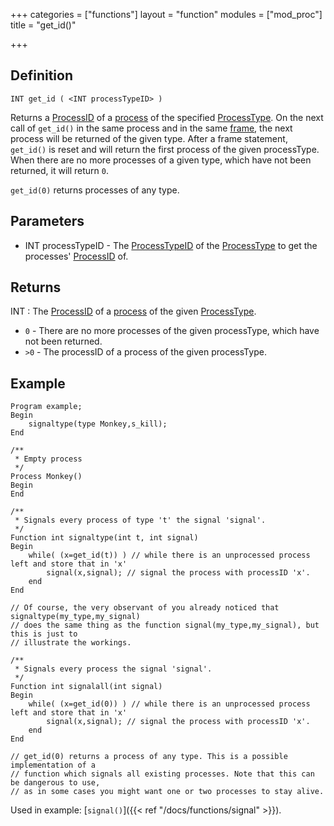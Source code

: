 +++
categories = ["functions"]
layout = "function"
modules = ["mod_proc"]
title = "get_id()"

+++

## Definition

    INT get_id ( <INT processTypeID> )

Returns a [ProcessID](#) of a [process](#) of the specified [ProcessType](#). On the next call of `get_id()` in the same process and in the same [frame](#), the next process will be returned of the given type. After a frame statement, `get_id()` is reset and will return the first process of the given processType. When there are no more processes of a given type, which have not been returned, it will return `0`.

`get_id(0)` returns processes of any type.

## Parameters

- INT processTypeID - The [ProcessTypeID](#) of the [ProcessType](#) to get the processes' [ProcessID](#) of.

## Returns

INT : The [ProcessID](#) of a [process](#) of the given [ProcessType](#).

- `0` - There are no more processes of the given processType, which have not been returned.
- `>0`  - The processID of a process of the given processType.

## Example

```
Program example;
Begin
    signaltype(type Monkey,s_kill);
End

/**
 * Empty process
 */
Process Monkey()
Begin
End

/**
 * Signals every process of type 't' the signal 'signal'.
 */
Function int signaltype(int t, int signal)
Begin
    while( (x=get_id(t)) ) // while there is an unprocessed process left and store that in 'x'
        signal(x,signal); // signal the process with processID 'x'.
    end
End

// Of course, the very observant of you already noticed that signaltype(my_type,my_signal)
// does the same thing as the function signal(my_type,my_signal), but this is just to
// illustrate the workings.

/**
 * Signals every process the signal 'signal'.
 */
Function int signalall(int signal)
Begin
    while( (x=get_id(0)) ) // while there is an unprocessed process left and store that in 'x'
        signal(x,signal); // signal the process with processID 'x'.
    end
End

// get_id(0) returns a process of any type. This is a possible implementation of a
// function which signals all existing processes. Note that this can be dangerous to use,
// as in some cases you might want one or two processes to stay alive.
```

Used in example: [`signal()`]({{< ref "/docs/functions/signal" >}}).

